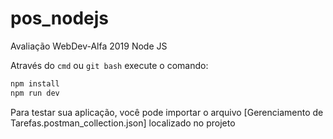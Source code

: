 # pos_nodejs
Avaliação WebDev-Alfa 2019 Node JS

Através do `cmd` ou `git bash` execute o comando:
```bash
npm install
npm run dev
```
Para testar sua aplicação, você pode importar o arquivo [Gerenciamento de Tarefas.postman_collection.json] localizado no projeto
